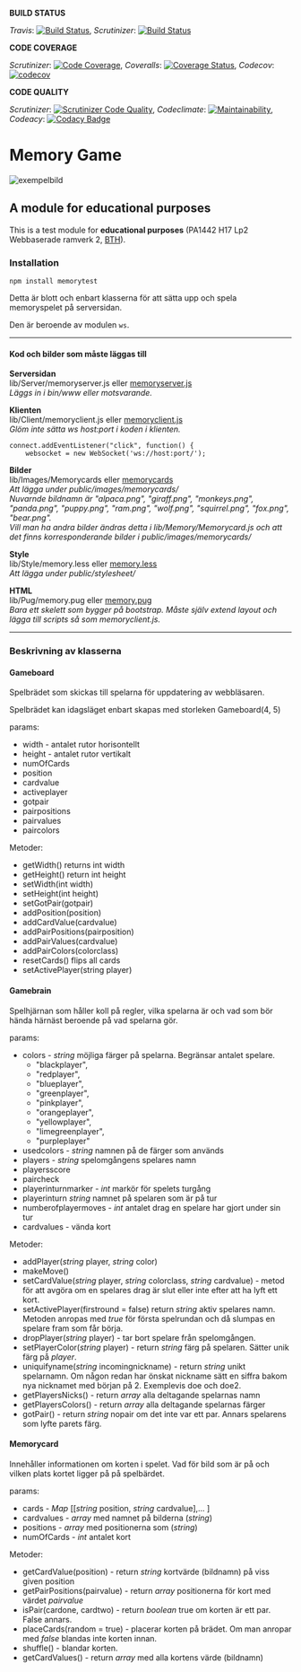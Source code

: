 **BUILD STATUS**

*Travis*: [![Build Status](https://travis-ci.org/bredsjomagnus/memorytest.svg?branch=master)](https://travis-ci.org/bredsjomagnus/memorytest), *Scrutinizer*: [![Build Status](https://scrutinizer-ci.com/g/bredsjomagnus/memorytest/badges/build.png?b=master)](https://scrutinizer-ci.com/g/bredsjomagnus/memorytest/build-status/master)


**CODE COVERAGE**

*Scrutinizer*: [![Code Coverage](https://scrutinizer-ci.com/g/bredsjomagnus/memorytest/badges/coverage.png?b=master)](https://scrutinizer-ci.com/g/bredsjomagnus/memorytest/?branch=master), *Coveralls*: [![Coverage Status](https://coveralls.io/repos/github/bredsjomagnus/memorytest/badge.svg?branch=master)](https://coveralls.io/github/bredsjomagnus/memorytest?branch=master), *Codecov*: [![codecov](https://codecov.io/gh/bredsjomagnus/memorytest/branch/master/graph/badge.svg)](https://codecov.io/gh/bredsjomagnus/memorytest)

<!-- *Codeclimate*: [![Test Coverage](https://api.codeclimate.com/v1/badges/fe43330227738fcde371/test_coverage)](https://codeclimate.com/github/bredsjomagnus/memorytest/test_coverage) -->

**CODE QUALITY**

*Scrutinizer*: [![Scrutinizer Code Quality](https://scrutinizer-ci.com/g/bredsjomagnus/memorytest/badges/quality-score.png?b=master)](https://scrutinizer-ci.com/g/bredsjomagnus/memorytest/?branch=master), *Codeclimate*: [![Maintainability](https://api.codeclimate.com/v1/badges/fe43330227738fcde371/maintainability)](https://codeclimate.com/github/bredsjomagnus/memorytest/maintainability), *Codeacy*: [![Codacy Badge](https://api.codacy.com/project/badge/Grade/59e45be9ec944a0b8b08992f61086b85)](https://www.codacy.com/app/bredsjomagnus/memorytest?utm_source=github.com&amp;utm_medium=referral&amp;utm_content=bredsjomagnus/memorytest&amp;utm_campaign=Badge_Grade)
# Memory Game
![exempelbild](https://i.imgur.com/nUgH6fU.png)

## A module for educational purposes

This is a test module for **educational purposes** (PA1442 H17 Lp2 Webbaserade ramverk 2, [BTH](https://www.bth.se/)).

### Installation
`npm install memorytest`

Detta är blott och enbart klasserna för att sätta upp och spela memoryspelet på serversidan.

Den är beroende av modulen `ws`.

---

#### Kod och bilder som måste läggas till

**Serversidan**<br>
lib/Server/memoryserver.js eller [memoryserver.js](https://github.com/bredsjomagnus/memorytest/blob/master/lib/Server/memoryserver.js)<br>
*Läggs in i bin/www eller motsvarande.*


**Klienten**<br>
lib/Client/memoryclient.js eller [memoryclient.js](https://github.com/bredsjomagnus/memorytest/blob/master/lib/Client/memoryclient.js) <br>
*Glöm inte sätta ws host:port i koden i klienten.*
```
connect.addEventListener("click", function() {
    websocket = new WebSocket('ws://host:port/');
```

**Bilder**<br>
lib/Images/Memorycards eller [memorycards](https://github.com/bredsjomagnus/memorytest/tree/master/lib/Images/Memorycards) <br>
*Att lägga under public/images/memorycards/*<br>
*Nuvarnde bildnamn är "alpaca.png", "giraff.png", "monkeys.png", "panda.png", "puppy.png", "ram.png", "wolf.png", "squirrel.png", "fox.png", "bear.png".*<br>
*Vill man ha andra bilder ändras detta i lib/Memory/Memorycard.js och att det finns korresponderande bilder i public/images/memorycards/*

**Style**<br>
lib/Style/memory.less eller [memory.less](https://github.com/bredsjomagnus/memorytest/blob/master/lib/Style/memory.less) <br>
*Att lägga under public/stylesheet/*

**HTML**<br>
lib/Pug/memory.pug eller [memory.pug](https://github.com/bredsjomagnus/memorytest/blob/master/lib/Pug/memory.pug) <br>
*Bara ett skelett som bygger på bootstrap. Måste själv extend layout och lägga till scripts så som memoryclient.js.*


---
### Beskrivning av klasserna
#### Gameboard
Spelbrädet som skickas till spelarna för uppdatering av webbläsaren.

Spelbrädet kan idagsläget enbart skapas med storleken Gameboard(4, 5)

params:
- width - antalet rutor horisontellt
- height - antalet rutor vertikalt
- numOfCards
- position
- cardvalue
- activeplayer
- gotpair
- pairpositions
- pairvalues
- paircolors

Metoder:
- getWidth() returns int width
- getHeight() return int height
- setWidth(int width)
- setHeight(int height)
- setGotPair(gotpair)
- addPosition(position)
- addCardValue(cardvalue)
- addPairPositions(pairposition)
- addPairValues(cardvalue)
- addPairColors(colorclass)
- resetCards() flips all cards
- setActivePlayer(string player)

#### Gamebrain
Spelhjärnan som håller koll på regler, vilka spelarna är och vad som bör hända härnäst beroende på vad spelarna gör.

params:
- colors - *string* möjliga färger på spelarna. Begränsar antalet spelare.
    - "blackplayer",
    - "redplayer",
    - "blueplayer",
    - "greenplayer",
    - "pinkplayer",
    - "orangeplayer",
    - "yellowplayer",
    - "limegreenplayer",
    - "purpleplayer"
- usedcolors - *string* namnen på de färger som används
- players - *string* spelomgångens spelares namn
- playersscore
- paircheck
- playerinturnmarker - *int* markör för spelets turgång
- playerinturn *string* namnet på spelaren som är på tur
- numberofplayermoves - *int* antalet drag en spelare har gjort under sin tur
- cardvalues - vända kort

Metoder:

- addPlayer(*string* player, *string* color)
- makeMove()
- setCardValue(*string* player, *string* colorclass, *string* cardvalue) - metod för att avgöra om en spelares drag är slut eller inte efter att ha lyft ett kort.
- setActivePlayer(firstround = false) return *string* aktiv spelares namn. Metoden anropas med *true* för första spelrundan och då slumpas en spelare fram som får börja.
- dropPlayer(*string* player) - tar bort spelare från spelomgången.
- setPlayerColor(*string* player) - return *string* färg på spelaren. Sätter unik färg på *player*.
- uniquifyname(*string* incomingnickname) - return *string* unikt spelarnamn. Om någon redan har önskat nickname sätt en siffra bakom nya nicknamet med början på 2. Exemplevis doe och doe2.
- getPlayersNicks() - return *array* alla deltagande spelarnas namn
- getPlayersColors() - return *array* alla deltagande spelarnas färger
- gotPair() - return *string* nopair om det inte var ett par. Annars spelarens som lyfte parets färg.

#### Memorycard
Innehåller informationen om korten i spelet. Vad för bild som är på och vilken plats kortet ligger på på spelbärdet.

params:
- cards - *Map* [[*string* position, *string* cardvalue],... ]
- cardvalues - *array* med namnet på bilderna (*string*)
- positions - *array* med positionerna som (*string*)
- numOfCards - *int* antalet kort

Metoder:
- getCardValue(position) - return *string* kortvärde (bildnamn) på viss given position
- getPairPositions(pairvalue) - return *array* positionerna för kort med värdet *pairvalue*
- isPair(cardone, cardtwo) - return *boolean* true om korten är ett par. False annars.
- placeCards(random = true) - placerar korten på brädet. Om man anropar med *false* blandas inte korten innan.
- shuffle() - blandar korten.
- getCardValues() - return *array* med alla kortens värde (bildnamn)
